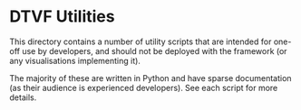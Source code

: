 # DTVF Utilities

This directory contains a number of utility scripts that are intended for one-off use by developers, and should not be deployed with the framework (or any visualisations implementing it).

The majority of these are written in Python and have sparse documentation (as their audience is experienced developers). See each script for more details.